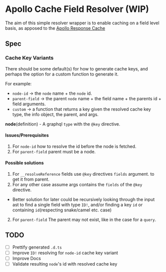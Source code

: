 # Apollo Cache Field Resolver (WIP)

The aim of this simple resolver wrapper is to enable caching on a field level
basis, as apposed to the
[Apollo Response Cache](https://www.npmjs.com/package/apollo-server-plugin-response-cache)

## Spec

### Cache Key Variants

There should be some default(s) for how to generate cache keys, and perhaps
the option for a custom function to generate it.

For example:
 - `node-id` -> the `node` name + the `node` id.
 - `parent-field` -> the parent `node` name + the field name + the parents id +
   field arguments.
 - `custom` -> a function that returns a key given the resolved cache key type,
   the info object, the parent, and args.

**node**(definition) - A graphql `type` with the `@key` directive.

#### Issues/Prerequisites

 1. For `node-id` how to resolve the id before the node is fetched.
 2. For `parent-field` parent must be a node.

#### Possible solutions

 1. For `__resolveReference` fields use `@key` directives `fields` argument.
    to get it from parent.
 1. For any other case assume args contains the `fields` of the `@key` directive.
   - Better solution for later could be recursively looking through the input ast
     to find a single field with type `ID!`, and/or finding a key `id` or
     containing `id`(respecting snake/camel etc. case)
 2. For `parent-field` The parent may not exist, like in the case for a `query`.

## TODO

 - [ ] Prettify generated `.d.ts`
 - [ ] Improve `ID!` resolving for `node-id` cache key variant
 - [ ] Improve Docs
 - [ ] Validate resulting `node`'s id with resolved cache key
